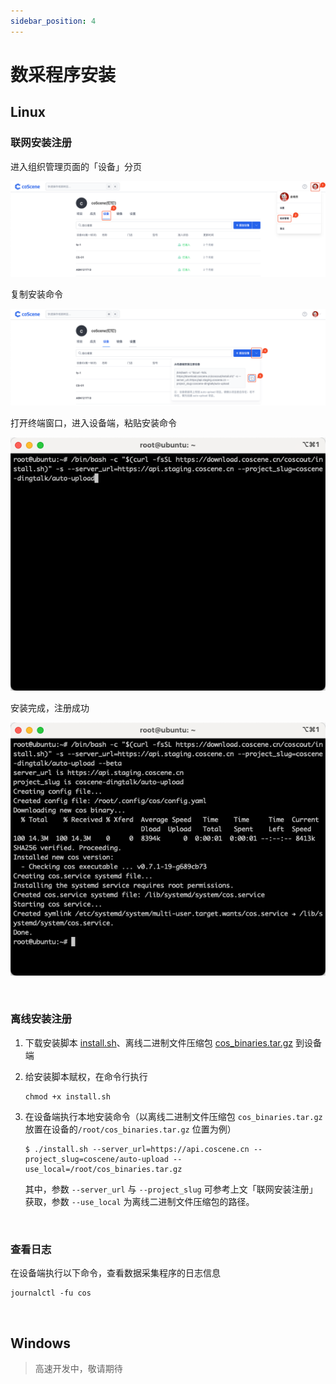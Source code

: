 ```yaml
---
sidebar_position: 4
---
```


# 数采程序安装

## Linux

### 联网安装注册

进入组织管理页面的「设备」分页

![org-device](../img/org-device.png)

复制安装命令

![org-device-copy-command](../img/org-device-copy-command.png)

打开终端窗口，进入设备端，粘贴安装命令

![org-device-paste-command](../img/org-device-paste-command.png)

安装完成，注册成功

![org-device-install](../img/org-device-install.png)

<br />

### 离线安装注册

1. 下载安装脚本 [install.sh](https://download.coscene.cn/coscout/install.sh)、离线二进制文件压缩包 [cos_binaries.tar.gz](https://download.coscene.cn/coscout/tar/latest/cos_binaries.tar.gz) 到设备端

2. 给安装脚本赋权，在命令行执行

   ```
   chmod +x install.sh
   ```
  
4. 在设备端执行本地安装命令（以离线二进制文件压缩包 `cos_binaries.tar.gz` 放置在设备的`/root/cos_binaries.tar.gz` 位置为例）

    ```
    $ ./install.sh --server_url=https://api.coscene.cn --project_slug=coscene/auto-upload --use_local=/root/cos_binaries.tar.gz
    ```

    其中，参数 `--server_url` 与 `--project_slug` 可参考上文「联网安装注册」获取，参数 `--use_local` 为离线二进制文件压缩包的路径。

<br />

### 查看日志

在设备端执行以下命令，查看数据采集程序的日志信息

```
journalctl -fu cos
```

<br />

## Windows
> 高速开发中，敬请期待
